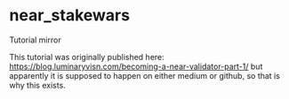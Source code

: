 # near_stakewars
Tutorial mirror

This tutorial was originally published here: https://blog.luminaryvisn.com/becoming-a-near-validator-part-1/ but apparently it is supposed to happen on either medium or github, so that is why this exists.
